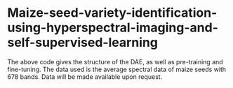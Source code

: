# Maize-seed-variety-identification-using-hyperspectral-imaging-and-self-supervised-learning

 The above code gives the structure of the DAE, as well as pre-training and fine-tuning. 
 The data used is the average spectral data of maize seeds with 678 bands.
 Data will be made available upon request.
